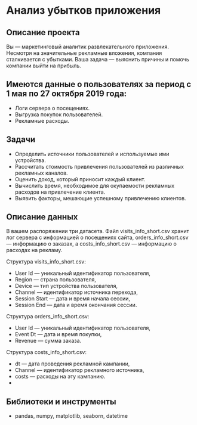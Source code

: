 # Анализ убытков приложения

## Описание проекта
Вы — маркетинговый аналитик развлекательного приложения. Несмотря на значительные рекламные вложения, компания сталкивается с убытками. Ваша задача — выяснить причины и помочь компании выйти на прибыль.

## Имеются данные о пользователях за период с 1 мая по 27 октября 2019 года:

- Логи сервера о посещениях.
- Выгрузка покупок пользователей.
- Рекламные расходы.

## Задачи
- Определить источники пользователей и используемые ими устройства.
- Рассчитать стоимость привлечения пользователей из различных рекламных каналов.
- Оценить доход, который приносит каждый клиент.
- Вычислить время, необходимое для окупаемости рекламных расходов на привлечение клиента.
- Выявить факторы, мешающие успешному привлечению клиентов.

## Описание данных

В вашем распоряжении три датасета. Файл visits_info_short.csv хранит лог сервера с информацией о посещениях сайта, orders_info_short.csv — информацию о заказах, а costs_info_short.csv — информацию о расходах на рекламу.

Структура visits_info_short.csv:
- User Id — уникальный идентификатор пользователя,
- Region — страна пользователя,
- Device — тип устройства пользователя,
- Channel — идентификатор источника перехода,
- Session Start — дата и время начала сессии,
- Session End — дата и время окончания сессии.
  
Структура orders_info_short.csv:
- User Id — уникальный идентификатор пользователя,
- Event Dt — дата и время покупки,
- Revenue — сумма заказа.
  
Структура costs_info_short.csv:
- dt — дата проведения рекламной кампании,
- Channel — идентификатор рекламного источника,
- costs — расходы на эту кампанию.
- 
## Библиотеки и инструменты

- pandas, numpy, matplotlib, seaborn, datetime
   
